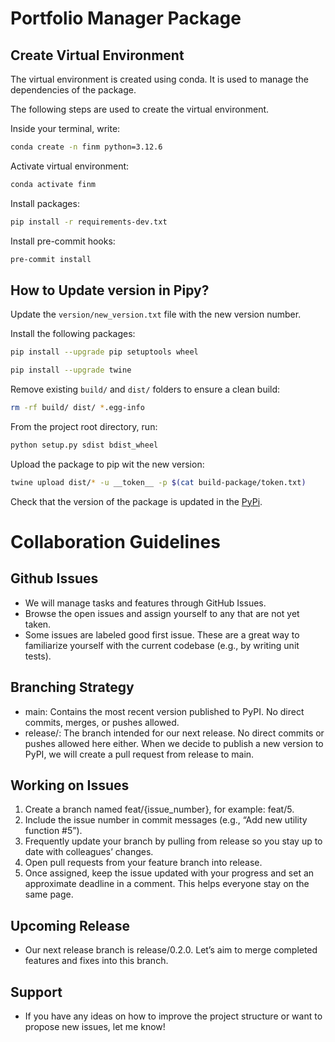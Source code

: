 # Portfolio Manager Package

## Create Virtual Environment
The virtual environment is created using conda. It is used to manage the dependencies of the package.

The following steps are used to create the virtual environment.

Inside your terminal, write:
```bash
conda create -n finm python=3.12.6
```

Activate virtual environment:
```bash
conda activate finm
```

Install packages:
```bash
pip install -r requirements-dev.txt
```

Install pre-commit hooks:
```bash
pre-commit install
```

## How to Update version in Pipy?

Update the `version/new_version.txt` file with the new version number.

Install the following packages:

```bash
pip install --upgrade pip setuptools wheel
```

```bash
pip install --upgrade twine
```

Remove existing `build/` and `dist/` folders to ensure a clean build:
```bash
rm -rf build/ dist/ *.egg-info
```

From the project root directory, run:

```bash
python setup.py sdist bdist_wheel
```

Upload the package to pip wit the new version:

```bash
twine upload dist/* -u __token__ -p $(cat build-package/token.txt)
```

Check that the version of the package is updated in the [PyPi](https://pypi.org/project/portfolio-management/).

# Collaboration Guidelines

## Github Issues
- We will manage tasks and features through GitHub Issues.
- Browse the open issues and assign yourself to any that are not yet taken.
- Some issues are labeled good first issue. These are a great way to familiarize yourself with the current codebase (e.g., by writing unit tests).

## Branching Strategy
- main: Contains the most recent version published to PyPI. No direct commits, merges, or pushes allowed.
- release/: The branch intended for our next release. No direct commits or pushes allowed here either. When we decide to publish a new version to PyPI, we will create a pull request from release to main.

## Working on Issues
1. Create a branch named feat/{issue_number}, for example: feat/5.
2. Include the issue number in commit messages (e.g., “Add new utility function #5”).
3. Frequently update your branch by pulling from release so you stay up to date with colleagues’ changes.
4. Open pull requests from your feature branch into release.
5. Once assigned, keep the issue updated with your progress and set an approximate deadline in a comment. This helps everyone stay on the same page.

## Upcoming Release
- Our next release branch is release/0.2.0. Let’s aim to merge completed features and fixes into this branch.

## Support
- If you have any ideas on how to improve the project structure or want to propose new issues, let me know!

